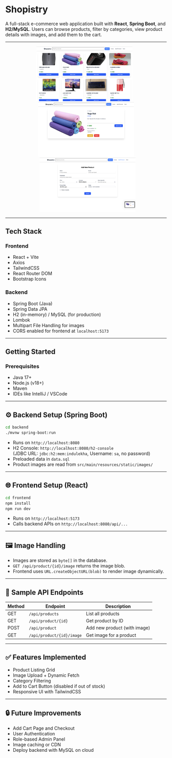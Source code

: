 # Shopistry

A full-stack e-commerce web application built with **React**, **Spring Boot**, and **H2/MySQL**. Users can browse products, filter by categories, view product details with images, and add them to the cart.

---

<div align="center">
  <img src="./screenshots/screenshot1.png" alt="Homepage Screenshot 1" width="300" style="margin-right: 10px;" />
  <img src="./screenshots/screenshot2.png" alt="Homepage Screenshot 2" width="300" style="margin: 0 10px;" />
  <img src="./screenshots/screenshot3.png" alt="Homepage Screenshot 3" width="300" style="margin-left: 10px;" />
</div>

---

## Tech Stack

### Frontend

- React + Vite
- Axios
- TailwindCSS
- React Router DOM
- Bootstrap Icons

### Backend

- Spring Boot (Java)
- Spring Data JPA
- H2 (in-memory) / MySQL (for production)
- Lombok
- Multipart File Handling for images
- CORS enabled for frontend at `localhost:5173`

---

## Getting Started

### Prerequisites

- Java 17+
- Node.js (v18+)
- Maven
- IDEs like IntelliJ / VSCode

---

## ⚙️ Backend Setup (Spring Boot)

```bash
cd backend
./mvnw spring-boot:run
```

- Runs on `http://localhost:8080`
- H2 Console: `http://localhost:8080/h2-console`  
  (JDBC URL: `jdbc:h2:mem:indulekha`, Username: `sa`, no password)
- Preloaded data in `data.sql`
- Product images are read from `src/main/resources/static/images/`

---

## 🌐 Frontend Setup (React)

```bash
cd frontend
npm install
npm run dev
```

- Runs on `http://localhost:5173`
- Calls backend APIs on `http://localhost:8080/api/...`

---

## 🖼️ Image Handling

- Images are stored as `byte[]` in the database.
- `GET /api/product/{id}/image` returns the image blob.
- Frontend uses `URL.createObjectURL(blob)` to render image dynamically.

---

## 🧪 Sample API Endpoints

| Method | Endpoint                  | Description                  |
| ------ | ------------------------- | ---------------------------- |
| GET    | `/api/products`           | List all products            |
| GET    | `/api/product/{id}`       | Get product by ID            |
| POST   | `/api/product`            | Add new product (with image) |
| GET    | `/api/product/{id}/image` | Get image for a product      |

---

## ✅ Features Implemented

- Product Listing Grid
- Image Upload + Dynamic Fetch
- Category Filtering
- Add to Cart Button (disabled if out of stock)
- Responsive UI with TailwindCSS

---

## 🔒 Future Improvements

- Add Cart Page and Checkout
- User Authentication
- Role-based Admin Panel
- Image caching or CDN
- Deploy backend with MySQL on cloud
